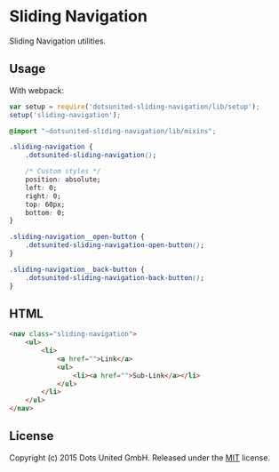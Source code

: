 Sliding Navigation
==================

Sliding Navigation utilities.

Usage
-----

With webpack:

```javascript
var setup = require('dotsunited-sliding-navigation/lib/setup');
setup('sliding-navigation');
```

```css
@import "~dotsunited-sliding-navigation/lib/mixins";

.sliding-navigation {
    .dotsunited-sliding-navigation();

    /* Custom styles */
    position: absolute;
    left: 0;
    right: 0;
    top: 60px;
    bottom: 0;
}

.sliding-navigation__open-button {
    .dotsunited-sliding-navigation-open-button();
}

.sliding-navigation__back-button {
    .dotsunited-sliding-navigation-back-button();
}
```

HTML
-----

```html
<nav class="sliding-navigation">
    <ul>
        <li>
            <a href="">Link</a>
            <ul>
                <li><a href="">Sub-Link</a></li>
            </ul>
        </li>
    </ul>
</nav>
```

License
-------

Copyright (c) 2015 Dots United GmbH.
Released under the [MIT](LICENSE?raw=1) license.
